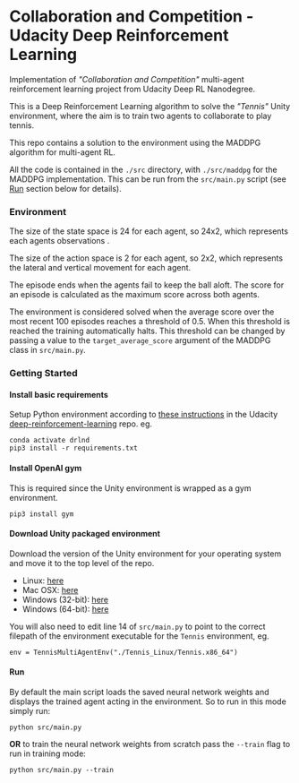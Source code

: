 # Collaboration and Competition - Udacity Deep Reinforcement Learning
Implementation of _"Collaboration and Competition"_ multi-agent reinforcement learning project from Udacity Deep RL Nanodegree.

This is a Deep Reinforcement Learning algorithm to solve the _"Tennis"_ Unity environment, where the aim is 
to train two agents to collaborate to play tennis.

This repo contains a solution to the environment using the MADDPG algorithm for multi-agent RL.

All the code is contained in the `./src` directory, with `./src/maddpg` for the MADDPG implementation. This 
can be run from the `src/main.py` script (see [Run](#run) section below for details).

### Environment
The size of the state space is 24 for each agent, so 24x2, which represents each agents observations .

The size of the action space is 2 for each agent, so 2x2, which represents the lateral and vertical movement for each agent.

The episode ends when the agents fail to keep the ball aloft. The score for an episode is calculated as the maximum score across
both agents.

The environment is considered solved when the average score over the most recent 100 episodes reaches a threshold of 0.5. 
When this threshold is reached the training automatically halts. This threshold can be changed by passing a value to 
the `target_average_score` argument of the MADDPG class in `src/main.py`.

### Getting Started

#### Install basic requirements 
Setup Python environment according to [these instructions](https://github.com/udacity/deep-reinforcement-learning#dependencies) 
in the Udacity [deep-reinforcement-learning](https://github.com/udacity/deep-reinforcement-learning) repo.
eg.
```
conda activate drlnd
pip3 install -r requirements.txt
```

#### Install OpenAI gym
This is required since the Unity environment is wrapped as a gym environment.
```
pip3 install gym
```

#### Download Unity packaged environment
Download the version of the Unity environment for your operating system and move it to the top level of the repo. 

- Linux: [here](https://s3-us-west-1.amazonaws.com/udacity-drlnd/P3/Tennis/Tennis_Linux.zip)
- Mac OSX: [here](https://s3-us-west-1.amazonaws.com/udacity-drlnd/P3/Tennis/Tennis.app.zip)
- Windows (32-bit): [here](https://s3-us-west-1.amazonaws.com/udacity-drlnd/P3/Tennis/Tennis_Windows_x86.zip)
- Windows (64-bit): [here](https://s3-us-west-1.amazonaws.com/udacity-drlnd/P3/Tennis/Tennis_Windows_x86_64.zip)

You will also need to edit line 14 of `src/main.py` to point to the correct filepath of the environment executable for
the `Tennis` environment, eg.
```
env = TennisMultiAgentEnv("./Tennis_Linux/Tennis.x86_64")
```

#### Run
By default the main script loads the saved neural network weights and displays the trained agent acting in the environment. 
So to run in this mode simply run:
```
python src/main.py
```
**OR** to train the neural network weights from scratch pass the `--train` flag to run in training mode:
```
python src/main.py --train
```